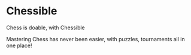 # Chessible

Chess is doable, with Chessible

Mastering Chess has never been easier, with puzzles, tournaments all in one place!
